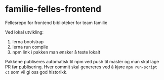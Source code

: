 # familie-felles-frontend

Fellesrepo for frontend biblioteker for team familie

Ved lokal utvikling:

1. lerna bootstrap
2. lerna run compile
3. npm link i pakken man ønsker å teste lokalt

Pakkene publiseres automatisk til npm ved push til master og man skal lage PR før publisering.
Hver commit skal genereres ved å kjøre `npm run-script ct` som vil gi oss god historikk.
